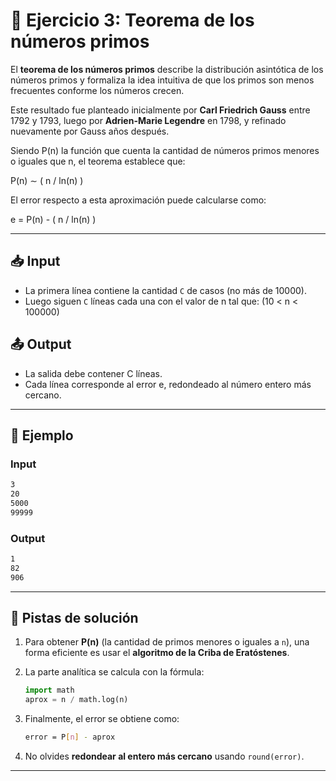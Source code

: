 # 🔢 Ejercicio 3: Teorema de los números primos

El **teorema de los números primos** describe la distribución asintótica de los números primos y formaliza la idea intuitiva de que los primos son menos frecuentes conforme los números crecen.

Este resultado fue planteado inicialmente por **Carl Friedrich Gauss** entre 1792 y 1793, luego por **Adrien-Marie Legendre** en 1798, y refinado nuevamente por Gauss años después.

Siendo P(n) la función que cuenta la cantidad de números primos menores o iguales que n, el teorema establece que:

P(n) ∼ ( n / ln(n) )

El error respecto a esta aproximación puede calcularse como:

e = P(n) - ( n / ln(n) )

---

## 📥 Input
- La primera línea contiene la cantidad `C` de casos (no más de 10000).
- Luego siguen `C` líneas cada una con el valor de n tal que: (10 < n < 100000)

## 📤 Output
- La salida debe contener C líneas.
- Cada línea corresponde al error e, redondeado al número entero más cercano.

---

## 🧩 Ejemplo

### Input
```bash
3
20
5000
99999
```
### Output
```bash
1
82
906
```
---

## 🌟 Pistas de solución

1. Para obtener **P(n)** (la cantidad de primos menores o iguales a `n`), una forma eficiente es usar el **algoritmo de la Criba de Eratóstenes**.
   
2. La parte analítica se calcula con la fórmula:  
   ```python
   import math
   aprox = n / math.log(n)
   ```

3. Finalmente, el error se obtiene como:
   ```bash
   error = P[n] - aprox
   ```
   
4. No olvides **redondear al entero más cercano** usando `round(error)`.

---
